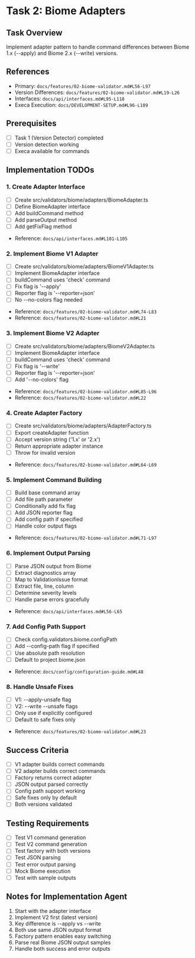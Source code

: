 # Task 2: Biome Adapters

## Task Overview
Implement adapter pattern to handle command differences between Biome 1.x (--apply) and Biome 2.x (--write) versions.

## References
- Primary: `docs/features/02-biome-validator.md#L56-L97`
- Version Differences: `docs/features/02-biome-validator.md#L19-L26`
- Interfaces: `docs/api/interfaces.md#L95-L118`
- Execa Execution: `docs/DEVELOPMENT-SETUP.md#L96-L109`

## Prerequisites
- [ ] Task 1 (Version Detector) completed
- [ ] Version detection working
- [ ] Execa available for commands

## Implementation TODOs

### 1. Create Adapter Interface
- [ ] Create src/validators/biome/adapters/BiomeAdapter.ts
- [ ] Define BiomeAdapter interface
- [ ] Add buildCommand method
- [ ] Add parseOutput method
- [ ] Add getFixFlag method
- Reference: `docs/api/interfaces.md#L101-L105`

### 2. Implement Biome V1 Adapter
- [ ] Create src/validators/biome/adapters/BiomeV1Adapter.ts
- [ ] Implement BiomeAdapter interface
- [ ] buildCommand uses 'check' command
- [ ] Fix flag is '--apply'
- [ ] Reporter flag is '--reporter=json'
- [ ] No --no-colors flag needed
- Reference: `docs/features/02-biome-validator.md#L74-L83`
- Reference: `docs/features/02-biome-validator.md#L21`

### 3. Implement Biome V2 Adapter
- [ ] Create src/validators/biome/adapters/BiomeV2Adapter.ts
- [ ] Implement BiomeAdapter interface
- [ ] buildCommand uses 'check' command
- [ ] Fix flag is '--write'
- [ ] Reporter flag is '--reporter=json'
- [ ] Add '--no-colors' flag
- Reference: `docs/features/02-biome-validator.md#L85-L96`
- Reference: `docs/features/02-biome-validator.md#L22`

### 4. Create Adapter Factory
- [ ] Create src/validators/biome/adapters/AdapterFactory.ts
- [ ] Export createAdapter function
- [ ] Accept version string ('1.x' or '2.x')
- [ ] Return appropriate adapter instance
- [ ] Throw for invalid version
- Reference: `docs/features/02-biome-validator.md#L64-L69`

### 5. Implement Command Building
- [ ] Build base command array
- [ ] Add file path parameter
- [ ] Conditionally add fix flag
- [ ] Add JSON reporter flag
- [ ] Add config path if specified
- [ ] Handle color output flags
- Reference: `docs/features/02-biome-validator.md#L71-L97`

### 6. Implement Output Parsing
- [ ] Parse JSON output from Biome
- [ ] Extract diagnostics array
- [ ] Map to ValidationIssue format
- [ ] Extract file, line, column
- [ ] Determine severity levels
- [ ] Handle parse errors gracefully
- Reference: `docs/api/interfaces.md#L56-L65`

### 7. Add Config Path Support
- [ ] Check config.validators.biome.configPath
- [ ] Add --config-path flag if specified
- [ ] Use absolute path resolution
- [ ] Default to project biome.json
- Reference: `docs/config/configuration-guide.md#L48`

### 8. Handle Unsafe Fixes
- [ ] V1: --apply-unsafe flag
- [ ] V2: --write --unsafe flags
- [ ] Only use if explicitly configured
- [ ] Default to safe fixes only
- Reference: `docs/features/02-biome-validator.md#L23`

## Success Criteria
- [ ] V1 adapter builds correct commands
- [ ] V2 adapter builds correct commands
- [ ] Factory returns correct adapter
- [ ] JSON output parsed correctly
- [ ] Config path support working
- [ ] Safe fixes only by default
- [ ] Both versions validated

## Testing Requirements
- [ ] Test V1 command generation
- [ ] Test V2 command generation
- [ ] Test factory with both versions
- [ ] Test JSON parsing
- [ ] Test error output parsing
- [ ] Mock Biome execution
- [ ] Test with sample outputs

## Notes for Implementation Agent
1. Start with the adapter interface
2. Implement V2 first (latest version)
3. Key difference is --apply vs --write
4. Both use same JSON output format
5. Factory pattern enables easy switching
6. Parse real Biome JSON output samples
7. Handle both success and error outputs